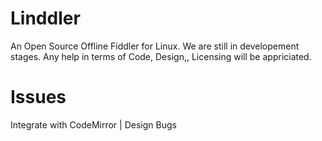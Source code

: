 # Linddler
An Open Source Offline Fiddler for Linux. We are still in developement stages. Any help in terms of Code, Design,, Licensing will be appriciated.

# Issues
Integrate with CodeMirror | Design Bugs
